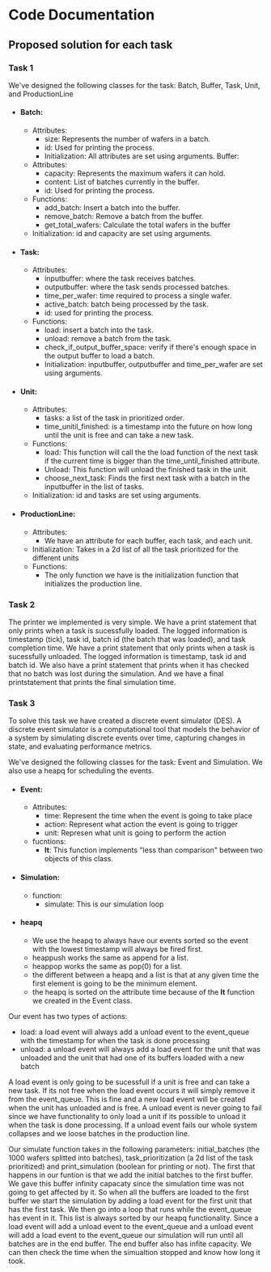 # Code Documentation

## Proposed solution for each task

### Task 1
We've designed the following classes for the task: Batch, Buffer, Task, Unit, and ProductionLine
- #### Batch:
    - Attributes:
        - size: Represents the number of wafers in a batch.
        - id: Used for printing the process.
        - Initialization: All attributes are set using arguments.
    Buffer:
    - Attributes:
        - capacity: Represents the maximum wafers it can hold.	
        - content: List of batches currently in the buffer.
        - id: Used for printing the process.
    - Functions:
        - add_batch: Insert a batch into the buffer.
        - remove_batch: Remove a batch from the buffer.
        - get_total_wafers: Calculate the total wafers in the buffer
    - Initialization: id and capacity are set using arguments.

- #### Task:
    - Attributes:
        - inputbuffer: where the task receives batches.
        - outputbuffer: where the task sends processed batches.
        - time_per_wafer: time required to process a single wafer.
        - active_batch: batch being processed by the task.
        - id: used for printing the process.
    - Functions:
        - load: insert a batch into the task.
        - unload: remove a batch from the task.
        - check_if_output_buffer_space: verify if there's enough space in the output buffer to load a batch.
        - Initialization: inputbuffer, outputbuffer and time_per_wafer are set using arguments.

- #### Unit:
    - Attributes:
        - tasks: a list of the task in prioritized order.
        - time_unitil_finished: is a timestamp into the future on how long until the unit is free and can take a new task.
    - Functions:
        - load: This function will call the the load function of the next task if the current time is bigger than the time_until_finished attribute.
        - Unload: This function will unload the finished task in the unit.
        - choose_next_task: Finds the first next task with a batch in the inputbuffer in the list of tasks.
    - Initialization: id and tasks are set using arguments.

- #### ProductionLine:
    - Attributes:
        - We have an attribute for each buffer, each task, and each unit.
    - Initialization: Takes in a 2d list of all the task prioritized for the different units
    - Functions:
        - The only function we have is the initialization function that initializes the production line.

### Task 2
The printer we implemented is very simple. We have a print statement that only prints when a task is sucessfully loaded. The logged information is timestamp (tick), task id, batch id (the batch that was loaded), and task completion time. We have a print statement that only prints when a task is sucessfully unloaded. The logged information is timestamp, task id and batch id. We also have a print statement that prints when it has checked that no batch was lost during the simulation. And we have a final printstatement that prints the final simulation time.

### Task 3
To solve this task we have created a discrete event simulator (DES). A discrete event simulator is a computational tool that models the behavior of a system by simulating discrete events over time, capturing changes in state, and evaluating performance metrics.

We've designed the following classes for the task: Event and Simulation. We also use a heapq for scheduling the events.

- #### Event:
    - Attributes:
        - time: Represent the time when the event is going to take place
        - action: Represent what action the event is going to trigger
        - unit: Represen what unit is going to perform the action
    - fucntions:
        - __lt__: This function implements "less than comparison" between two objects of this class. 

- #### Simulation:
    - function:
        - simulate: This is our simulation loop

- #### heapq
    - We use the heapq to always have our events sorted so the event with the lowest timestamp will always be fired first.
    - heappush works the same as append for a list.
    - heappop works the same as pop(0) for a list.
    - the different between a heapq and a list is that at any given time the first element is going to be the minimum element.
    - the heapq is sorted on the attribute time because of the __lt__ function we created in the Event class.

Our event has two types of actions:
- load: a load event will always add a unload event to the event_queue with the timestamp for when the task is done processing
- unload: a unload event will always add a load event for the unit that was unloaded and the unit that had one of its buffers loaded with a new batch

A load event is only going to be sucessfull if a unit is free and can take a new task. If its not free when the load event occurs it will simply remove it from the event_queue. This is fine and a new load event will be created when the unit has unloaded and is free. A unload event is never going to fail since we have functionality to only load a unit if its possible to unload it when the task is done processing. If a unload event fails our whole system collapses and we loose batches in the production line.

Our simulate function takes in the following parameters: initial_batches (the 1000 wafers splitted into batches), task_prioritization (a 2d list of the task prioritized) and print_simulation (boolean for printing or not). The first that happens in our funtion is that we add the initial batches to the first buffer. We gave this buffer infinity capacaty since the simulation time was not going to get affected by it. So when all the buffers are loaded to the first buffer we start the simulation by adding a load event for the first unit that has the first task. We then go into a loop that runs while the event_queue has event in it. This list is always sorted by our heapq functionality. Since a load event will add a unload event to the event_queue and a unload event will add a load event to the event_queue our simulation will run until all batches are in the end buffer. The end buffer also has infite capacity. We can then check the time when the simualtion stopped and know how long it took.

